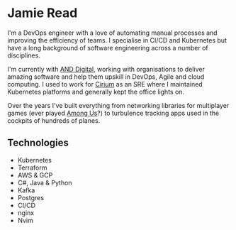 # Jamie Read

I'm a DevOps engineer with a love of automating manual processes and improving the efficiency of teams. I specialise in CI/CD and Kubernetes but have a long background of software engineering across a number of disciplines.

I'm currently with [AND Digital](https://and.digital), working with organisations to deliver amazing software and help them upskill in DevOps, Agile and cloud computing. I used to work for [Cirium](https://www.cirium.com) as an SRE where I maintained Kubernetes platforms and generally kept the office lights on.

Over the years I've built everything from networking libraries for multiplayer games (ever played [Among Us](https://store.steampowered.com/app/945360/Among_Us/)?) to turbulence tracking apps used in the cockpits of hundreds of planes.

## Technologies
- Kubernetes
- Terraform
- AWS & GCP
- C#, Java & Python
- Kafka
- Postgres
- CI/CD
- nginx
- Nvim

